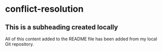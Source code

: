 # conflict-resolution

## This is a subheading created locally 

All of this content added to the README file has been added from my local Git repository.